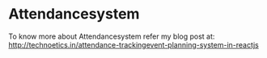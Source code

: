 # Attendancesystem
To know more about Attendancesystem refer my blog post at:
http://technoetics.in/attendance-trackingevent-planning-system-in-reactjs
